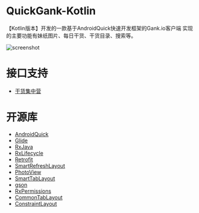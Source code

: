 # QuickGank-Kotlin
【Kotlin版本】开发的一款基于AndroidQuick快速开发框架的Gank.io客户端
实现的主要功能有妹纸图片、每日干货、干货目录、搜索等。

![screenshot](https://github.com/ddnosh/githubusercontent/blob/master/image/android-quickgank.jpg?raw=true)

# 接口支持
- [干货集中营](http://gank.io)

# 开源库
- [AndroidQuick](https://github.com/ddnosh/AndroidQuick)
- [Glide](https://github.com/bumptech/glide)
- [RxJava](https://github.com/ReactiveX/RxJava)
- [RxLifecycle](https://github.com/trello/RxLifecycle)
- [Retrofit](https://github.com/square/retrofit)
- [SmartRefreshLayout](https://github.com/scwang90/SmartRefreshLayout)
- [PhotoView](https://github.com/chrisbanes/PhotoView)
- [SmartTabLayout](https://github.com/ogaclejapan/SmartTabLayout)
- [gson](https://github.com/google/gson)
- [RxPermissions](https://github.com/tbruyelle/RxPermissions)
- [CommonTabLayout](https://github.com/H07000223/FlycoTabLayout)
- [ConstraintLayout](https://developer.android.com/reference/android/support/constraint/ConstraintLayout)